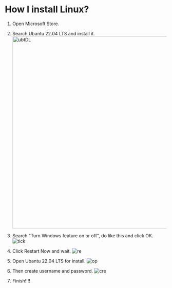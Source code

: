 # How I install Linux?

1. Open Microsoft Store.

2. Search Ubantu 22.04 LTS and install it.
<img src = "https://cdn.discordapp.com/attachments/1004952232145465354/1004952362466693140/rewat1.png" alt = "ubtDL"
     style="width:500px;height:600px;">

3. Search "Turn Windows feature on or off", do like this and click OK.
![tick](https://cdn.discordapp.com/attachments/1004952232145465354/1004953149280358420/rewat6.png "tick")

4. Click Restart Now and wait.
![re](https://cdn.discordapp.com/attachments/1004952232145465354/1004952489067565158/rewat3.png "RE")

5. Open Ubantu 22.04 LTS for install.
![op](https://cdn.discordapp.com/attachments/1004952232145465354/1004953029306503198/rewat4.png "en")

6. Then create username and password.
![cre](https://cdn.discordapp.com/attachments/1004952232145465354/1004953068498059385/rewat5.png "ate")

7. Finish!!!!
